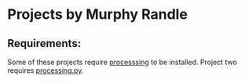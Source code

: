 # Projects by Murphy Randle

## Requirements:
Some of these projects require [processsing](http://www.processing.org/) to be installed.
Project two requires [processing.py](https://github.com/jdf/processing.py).